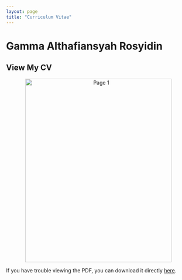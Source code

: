 ```yaml
---
layout: page
title: "Curriculum Vitae"
---
```


# Gamma Althafiansyah Rosyidin

## View My CV

<p align="center">
  <img src="https://github.com/GammaAR/GammaAR.github.io/blob/0761a2c412e4657f4c26c5269406d39df8936f92/assets/img/CV_1.png" alt="Page 1" width="400" height="500">
</p>

If you have trouble viewing the PDF, you can download it directly [here](https://github.com/GammaAR/GammaAR.github.io/blob/1f4d71133f8ea8c474ea41fbabf96da53a26c11d/assets/pdf/Curriculum%20Vitae%20(CV)_Gamma%20A%20Rosyidin_Newest_DA.pdf).

